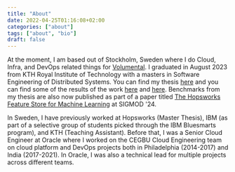 ```yaml
---
title: "About"
date: 2022-04-25T01:16:08+02:00
categories: ["about"]
tags: ["about", "bio"]
draft: false
---
```


At the moment, I am based out of Stockholm, Sweden where I do Cloud, Infra, and DevOps related things for [Volumental](https://volumental.com). I graduated in August 2023 from KTH Royal Institute of Technology with a masters in Software Engineering of Distributed Systems. You can find my thesis [here](https://kth.diva-portal.org/smash/record.jsf?aq2=%5B%5B%5D%5D&c=1&af=%5B%5D&searchType=SIMPLE&sortOrder2=title_sort_asc&query=ayushman+khazanchi&language=en&pid=diva2%3A1801362&aq=%5B%5B%5D%5D&sf=all&aqe=%5B%5D&sortOrder=author_sort_asc&onlyFullText=false&noOfRows=50&dswid=6819) and you can find some of the results of the work [here](https://www.featurestore.org/benchmarks) and [here](https://www.hopsworks.ai/post/python-centric-feature-service-with-arrowflight-and-duckdb). Benchmarks from my thesis are also now published as part of a paper titled [The Hopsworks Feature Store for Machine Learning](https://content.hopsworks.ai/hubfs/The_Hopsworks_Feature_Store_for_Machine_Learning.pdf) at SIGMOD '24.

In Sweden, I have previously worked at Hopsworks (Master Thesis), IBM (as part of a selective group of students picked through the IBM Bluesmarts program), and KTH (Teaching Assistant). Before that, I was a Senior Cloud Engineer at Oracle where I worked on the CEGBU Cloud Engineering team on cloud platform and DevOps projects both in Philadelphia (2014-2017) and India (2017-2021). In Oracle, I was also a technical lead for multiple projects across different teams.

<br>